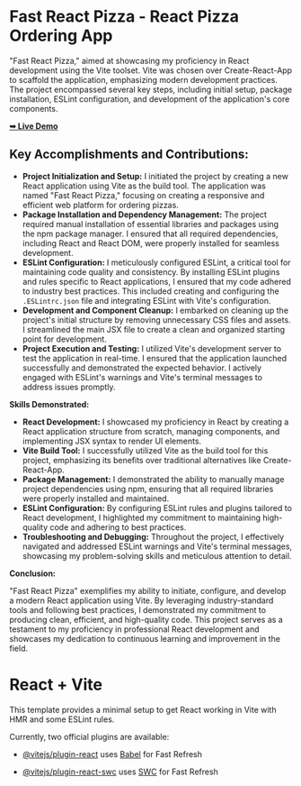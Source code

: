 # **Fast React Pizza - React Pizza Ordering App**

"Fast React Pizza," aimed at showcasing my proficiency in React development using the Vite toolset. Vite was chosen over Create-React-App to scaffold the application, emphasizing modern development practices. The project encompassed several key steps, including initial setup, package installation, ESLint configuration, and development of the application's core components.

<a  href="https://fast-react-pizza.netlify.app/"><strong>➥ Live Demo</strong></a> 

## **Key Accomplishments and Contributions:**

- **Project Initialization and Setup:** I initiated the project by creating a new React application using Vite as the build tool. The application was named "Fast React Pizza," focusing on creating a responsive and efficient web platform for ordering pizzas.
- **Package Installation and Dependency Management:** The project required manual installation of essential libraries and packages using the npm package manager. I ensured that all required dependencies, including React and React DOM, were properly installed for seamless development.
- **ESLint Configuration:** I meticulously configured ESLint, a critical tool for maintaining code quality and consistency. By installing ESLint plugins and rules specific to React applications, I ensured that my code adhered to industry best practices. This included creating and configuring the `.ESLintrc.json` file and integrating ESLint with Vite's configuration.
- **Development and Component Cleanup:** I embarked on cleaning up the project's initial structure by removing unnecessary CSS files and assets. I streamlined the main JSX file to create a clean and organized starting point for development.
- **Project Execution and Testing:** I utilized Vite's development server to test the application in real-time. I ensured that the application launched successfully and demonstrated the expected behavior. I actively engaged with ESLint's warnings and Vite's terminal messages to address issues promptly.

**Skills Demonstrated:**

- **React Development:** I showcased my proficiency in React by creating a React application structure from scratch, managing components, and implementing JSX syntax to render UI elements.
- **Vite Build Tool:** I successfully utilized Vite as the build tool for this project, emphasizing its benefits over traditional alternatives like Create-React-App.
- **Package Management:** I demonstrated the ability to manually manage project dependencies using npm, ensuring that all required libraries were properly installed and maintained.
- **ESLint Configuration:** By configuring ESLint rules and plugins tailored to React development, I highlighted my commitment to maintaining high-quality code and adhering to best practices.
- **Troubleshooting and Debugging:** Throughout the project, I effectively navigated and addressed ESLint warnings and Vite's terminal messages, showcasing my problem-solving skills and meticulous attention to detail.

**Conclusion:**

"Fast React Pizza" exemplifies my ability to initiate, configure, and develop a modern React application using Vite. By leveraging industry-standard tools and following best practices, I demonstrated my commitment to producing clean, efficient, and high-quality code. This project serves as a testament to my proficiency in professional React development and showcases my dedication to continuous learning and improvement in the field.

# React + Vite

This template provides a minimal setup to get React working in Vite with HMR and some ESLint rules.

Currently, two official plugins are available:

- [@vitejs/plugin-react](https://github.com/vitejs/vite-plugin-react/blob/main/packages/plugin-react/README.md) uses [Babel](https://babeljs.io/) for Fast Refresh

- [@vitejs/plugin-react-swc](https://github.com/vitejs/vite-plugin-react-swc) uses [SWC](https://swc.rs/) for Fast Refresh
